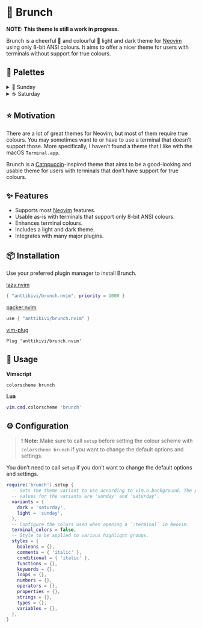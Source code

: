 # 🥂 Brunch

**NOTE: This theme is still a work in progress.**

Brunch is a cheerful 🎉 and colourful 🌈 light and dark theme for
[Neovim](https://neovim.io) using only 8-bit ANSI colours. It aims to offer a
nicer theme for users with terminals without support for true colours.

## 🎨 Palettes

<!-- markdownlint-disable MD033 -->
<details>
<summary>🧁 Sunday</summary>
  <p>TODO</p>
</details>
<details>
<summary>☕️ Saturday</summary>
  <p>TODO</p>
</details>
<!-- markdownlint-enable MD033 -->

## ⭐️ Motivation

There are a lot of great themes for Neovim, but most of them require true
colours. You may sometimes want to or have to use a terminal that doesn&rsquo;t
support those. More specifically, I haven&rsquo;t found a theme that I like with
the macOS `Terminal.app`.

Brunch is a [Catppuccin](https://github.com/catppuccin)-inspired theme that aims
to be a good-looking and usable theme for users with terminals that don&rsquo;t
have support for true colours.

## ✨ Features

- Supports most [Neovim](https://neovim.io) features.
- Usable as-is with terminals that support only 8-bit ANSI colours.
- Enhances terminal colours.
- Includes a light and dark theme.
- Integrates with many major plugins.

<!--
## ⚡️ Requirements

- [Neovim](https://neovim.io) >= 0.7.2
-->

## 📦 Installation

Use your preferred plugin manager to install Brunch.

[lazy.nvim](https://github.com/folke/lazy.nvim)

```lua
{ "anttikivi/brunch.nvim", priority = 1000 }
```

[packer.nvim](https://github.com/wbthomason/packer.nvim)

```lua
use { "anttikivi/brunch.nvim" }
```

[vim-plug](https://github.com/junegunn/vim-plug)

```vim
Plug 'anttikivi/brunch.nvim'
```

## 🚀 Usage

**Vimscript**

```vim
colorscheme brunch
```

**Lua**

```lua
vim.cmd.colorscheme 'brunch'
```

## ⚙️ Configuration

> ❗️ **Note:** Make sure to call `setup` before setting the colour scheme with
> `colorscheme brunch` if you want to change the default options and settings.

You don&rsquo;t need to call `setup` if you don&rsquo;t want to change the
default options and settings.

```lua
require('brunch').setup {
  -- Sets the theme variant to use according to vim.o.background. The possible
  -- values for the variants are 'sunday' and 'saturday'.
  variants = {
    dark = 'saturday',
    light = 'sunday',
  },
  -- Configure the colors used when opening a `:terminal` in Neovim.
  terminal_colors = false,
  -- Style to be applied to various highlight groups.
  styles = {
    booleans = {},
    comments = { 'italic' },
    conditional = { 'italic' },
    functions = {},
    keywords = {},
    loops = {},
    numbers = {},
    operators = {},
    properties = {},
    strings = {},
    types = {},
    variables = {},
  },
}
```
